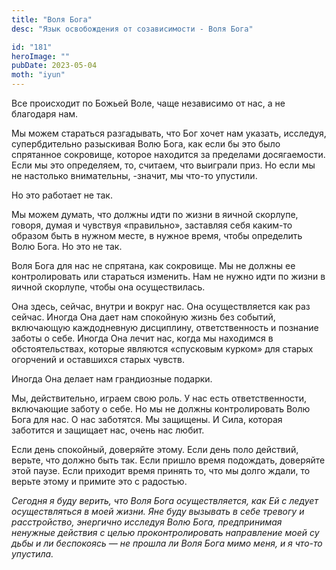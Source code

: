 ```yaml
---
title: "Воля Бога"
desc: "Язык освобождения от созависимости - Воля Бога"

id: "181"
heroImage: ""
pubDate: 2023-05-04
moth: "iyun"
---
```


Все происходит по Божьей Воле, чаще независимо от нас, а не благодаря нам.

Мы можем стараться разгадывать, что Бог хочет нам указать, исследуя,
супербдительно разыскивая Волю Бога, как если бы это было спрятанное
сокровище, которое находится за пределами досягаемости. Если мы это
определяем, то, считаем, что выиграли приз. Но если мы не настолько
внимательны, -значит, мы что-то упустили.

Но это работает не так.

Мы можем думать, что должны идти по жизни в яичной скорлупе, говоря, думая и
чувствуя «правильно», заставляя себя каким-то образом быть в нужном месте, в
нужное время, чтобы определить Волю Бога. Но это не так.

Воля Бога для нас не спрятана, как сокровище. Мы не должны ее контролировать
или стараться изменить. Нам не нужно идти по жизни в яичной скорлупе, чтобы
она осуществилась.

Она здесь, сейчас, внутри и вокруг нас. Она осуществляется как раз сейчас.
Иногда Она дает нам спокойную жизнь без событий, включающую каждодневную
дисциплину, ответственность и познание заботы о себе. Иногда Она лечит нас,
когда мы находимся в обстоятельствах, которые являются «спусковым курком» для
старых огорчений и оставшихся старых чувств.

Иногда Она делает нам грандиозные подарки.

Мы, действительно, играем свою роль. У нас есть ответственности, включающие
заботу о себе. Но мы не должны контролировать Волю Бога для нас. О нас
заботятся. Мы защищены. И Сила, которая заботится и защищает нас, очень нас
любит.

Если день спокойный, доверяйте этому. Если день поло действий, верьте, что
должно быть так. Если пришло время подождать, доверяйте этой паузе. Если
приходит время принять то, что мы долго ждали, то верьте этому и примите это с
радостью.

_Сегодня_ _я_ _буду_ _верить,_ _что_ _Воля_ _Бога_ _осуществляется,_ _как_
_Ей_ _с_ _ледует_ _осуществляться_ _в_ _моей_ _жизни._ _Яне_ _буду_ _вызывать_
_в_ _себе_ _тревогу_ _и_ _расстройство,_ _энергично_ _исследуя_ _Волю_ _Бога,_
_предпринимая_ _ненужные_ _действия_ _с_ _целью_ _проконтролировать_
_направление_ _моей_ _су_ _дьбы_ _и_ _ли_ _беспокоясь_ _—_ _не_ _прошла_ _ли_
_Воля_ _Бога_ _мимо_ _меня,_ _и_ _я_ _что-то_ _упустила._
